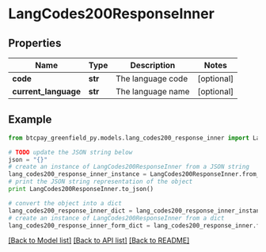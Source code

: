# LangCodes200ResponseInner


## Properties
Name | Type | Description | Notes
------------ | ------------- | ------------- | -------------
**code** | **str** | The language code | [optional] 
**current_language** | **str** | The language name | [optional] 

## Example

```python
from btcpay_greenfield_py.models.lang_codes200_response_inner import LangCodes200ResponseInner

# TODO update the JSON string below
json = "{}"
# create an instance of LangCodes200ResponseInner from a JSON string
lang_codes200_response_inner_instance = LangCodes200ResponseInner.from_json(json)
# print the JSON string representation of the object
print LangCodes200ResponseInner.to_json()

# convert the object into a dict
lang_codes200_response_inner_dict = lang_codes200_response_inner_instance.to_dict()
# create an instance of LangCodes200ResponseInner from a dict
lang_codes200_response_inner_form_dict = lang_codes200_response_inner.from_dict(lang_codes200_response_inner_dict)
```
[[Back to Model list]](../README.md#documentation-for-models) [[Back to API list]](../README.md#documentation-for-api-endpoints) [[Back to README]](../README.md)


